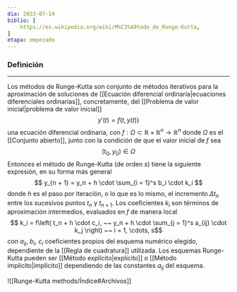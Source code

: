 ```yaml
---
dia: 2023-07-14
biblio: [
	https://es.wikipedia.org/wiki/M%C3%A9todo_de_Runge-Kutta,
]
etapa: empezado
---
```

### Definición 
---
Los métodos de Runge-Kutta son conjunto de métodos iterativos para la aproximación de soluciones de [[Ecuación diferencial ordinaria|ecuaciones diferenciales ordinarias]], concretamente, del [[Problema de valor inicial|problema de valor inicial]] $$ y'(t) = f(t, y(t)) $$ una ecuación diferencial ordinaria, con $f: \Omega \subset \mathbb{R} \times \mathbb{R}^n \to \mathbb{R}^n$ donde $\Omega$ es el [[Conjunto abierto]], junto con la condición de que el valor inicial de $f$ sea $$ \left( t_0, y_0 \right) \in \Omega $$
Entonces el método de Runge-Kutta (de orden $s$) tiene la siguiente expresión, en su forma más general $$ y_{n + 1} = y_n + h \cdot \sum_{i = 1}^s b_i \cdot k_i $$ donde $h$ es el paso por iteración, o lo que es lo mismo, el incremento $\Delta t_n$ entre los sucesivos puntos $t_n$ y $t_{n + 1}$. Los coeficientes $k_i$ son términos de aproximación intermedios, evaluados en $f$ de manera local $$ k_i = f\left( t_n + h \cdot c_i, ~~ y_n + h \cdot \sum_{j = 1}^s a_{ij} \cdot k_j \right) ~~ i = 1, \cdots, s$$ con $a_{ij}$, $b_i$, $c_i$ coeficientes propios del esquema numérico elegido, dependiente de la [[Regla de cuadratura]] utilizada. Los esquemas Runge-Kutta pueden ser [[Método explícito|explícito]] o [[Método implícito|implícito]] dependiendo de las constantes $a_{ij}$ del esquema.




![[Runge-Kutta methods/Índice#Archivos]]